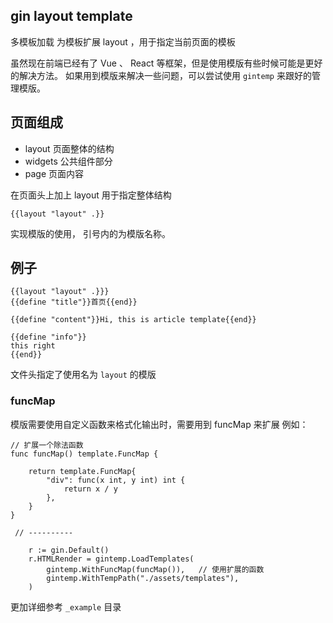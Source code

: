 gin layout template
---
多模板加载
为模板扩展 layout ，用于指定当前页面的模板

虽然现在前端已经有了 Vue 、 React 等框架，但是使用模版有些时候可能是更好的解决方法。 
如果用到模版来解决一些问题，可以尝试使用 `gintemp` 来跟好的管理模版。  

## 页面组成
- layout
    页面整体的结构
- widgets
    公共组件部分
- page 
    页面内容

在页面头上加上 layout 用于指定整体结构
```
{{layout "layout" .}}
```
实现模版的使用， 引号内的为模版名称。

## 例子 

```
{{layout "layout" .}}}
{{define "title"}}首页{{end}}

{{define "content"}}Hi, this is article template{{end}}

{{define "info"}}
this right 
{{end}}
```

文件头指定了使用名为 `layout` 的模版


### funcMap 
模版需要使用自定义函数来格式化输出时，需要用到 funcMap 来扩展
例如：
```
// 扩展一个除法函数
func funcMap() template.FuncMap {

	return template.FuncMap{
		"div": func(x int, y int) int {
			return x / y
		}, 
	} 
}

 // ----------

    r := gin.Default()
	r.HTMLRender = gintemp.LoadTemplates(
		gintemp.WithFuncMap(funcMap()),   // 使用扩展的函数 
		gintemp.WithTempPath("./assets/templates"),
	) 

```


更加详细参考 `_example` 目录
 
